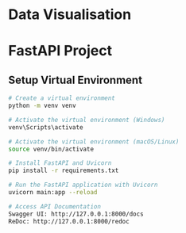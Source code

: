 # Data Visualisation
# FastAPI Project

## Setup Virtual Environment

```bash
# Create a virtual environment
python -m venv venv

# Activate the virtual environment (Windows)
venv\Scripts\activate

# Activate the virtual environment (macOS/Linux)
source venv/bin/activate

# Install FastAPI and Uvicorn
pip install -r requirements.txt

# Run the FastAPI application with Uvicorn
uvicorn main:app --reload

# Access API Documentation
Swagger UI: http://127.0.0.1:8000/docs
ReDoc: http://127.0.0.1:8000/redoc
